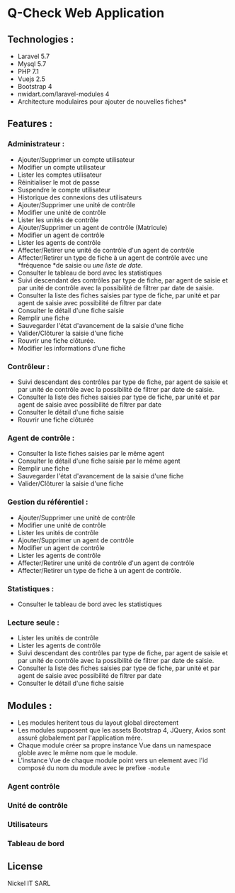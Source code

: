 # Q-Check Web Application
## Technologies :
- Laravel 5.7
- Mysql 5.7
- PHP 7.1
- Vuejs 2.5
- Bootstrap 4
- nwidart.com/laravel-modules 4
- Architecture modulaires pour ajouter de nouvelles fiches*

## Features :
### Administrateur :

* Ajouter/Supprimer un compte utilisateur
* Modifier un compte utilisateur
* Lister les comptes utilisateur
* Réinitialiser le mot de passe
* Suspendre le compte utilisateur
* Historique des connexions des utilisateurs
* Ajouter/Supprimer une unité de contrôle
* Modifier une unité de contrôle
* Lister les unités de contrôle
* Ajouter/Supprimer un agent de contrôle (Matricule)
* Modifier un agent de contrôle
* Lister les agents de contrôle
* Affecter/Retirer une unité de contrôle d'un agent de contrôle
* Affecter/Retirer un type de fiche à un agent de contrôle avec une *fréquence *de saisie ou *une liste de date*.
* Consulter le tableau de bord avec les statistiques
* Suivi descendant des contrôles par type de fiche, par agent de saisie et par unité de contrôle avec la possibilité de filtrer par date de saisie.
* Consulter la liste des fiches saisies par type de fiche, par unité et par agent de saisie avec possibilité de filtrer par date
* Consulter le détail d'une fiche saisie
* Remplir une fiche
* Sauvegarder l'état d'avancement de la saisie d'une fiche
* Valider/Clôturer la saisie d'une fiche
* Rouvrir une fiche clôturée.
* Modifier les informations d'une fiche

### Contrôleur :

* Suivi descendant des contrôles par type de fiche, par agent de saisie et par unité de contrôle avec la possibilité de filtrer par date de saisie.
* Consulter la liste des fiches saisies par type de fiche, par unité et par agent de saisie avec possibilité de filtrer par date
* Consulter le détail d'une fiche saisie
* Rouvrir une fiche clôturée

### Agent de contrôle :

* Consulter la liste fiches saisies par le même agent
* Consulter le détail d'une fiche saisie par le même agent
* Remplir une fiche
* Sauvegarder l'état d'avancement de la saisie d'une fiche
* Valider/Clôturer la saisie d'une fiche

### Gestion du référentiel :

* Ajouter/Supprimer une unité de contrôle
* Modifier une unité de contrôle
* Lister les unités de contrôle
* Ajouter/Supprimer un agent de contrôle
* Modifier un agent de contrôle
* Lister les agents de contrôle
* Affecter/Retirer une unité de contrôle d'un agent de contrôle
* Affecter/Retirer un type de fiche à un agent de contrôle.

### Statistiques :

* Consulter le tableau de bord avec les statistiques

### Lecture seule :

* Lister les unités de contrôle
* Lister les agents de contrôle
* Suivi descendant des contrôles par type de fiche, par agent de saisie et par unité de contrôle avec la possibilité de filtrer par date de saisie.
* Consulter la liste des fiches saisies par type de fiche, par unité et par agent de saisie avec possibilité de filtrer par date
* Consulter le détail d'une fiche saisie

## Modules :
- Les modules heritent tous du layout global directement
- Les modules supposent que les assets Bootstrap 4, JQuery, Axios sont assuré globalement par l'application mére.
- Chaque module créer sa propre instance Vue dans un namespace globle avec le même nom que le module.
- L'instance Vue de chaque module point vers un element avec l'id composé du nom du module avec le prefixe `-module`

### Agent contrôle
### Unité de contrôle
### Utilisateurs
### Tableau de bord

## License

Nickel IT SARL